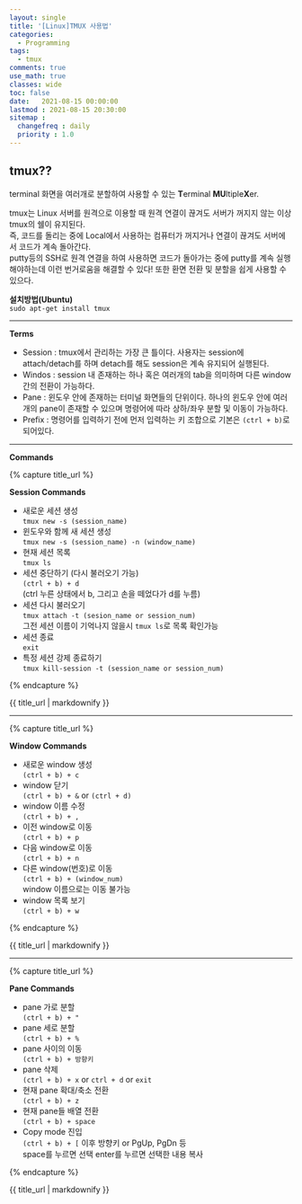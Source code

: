 ```yaml
---
layout: single
title: '[Linux]TMUX 사용법'
categories:
  - Programming
tags:
  - tmux
comments: true  
use_math: true
classes: wide
toc: false
date:   2021-08-15 00:00:00 
lastmod : 2021-08-15 20:30:00 
sitemap :
  changefreq : daily
  priority : 1.0
---
```

## tmux??

terminal 화면을 여러개로 분할하여 사용할 수 있는 **T**erminal **MU**ltiple**X**er.

tmux는 Linux 서버를 원격으로 이용할 때 원격 연결이 끊겨도 서버가 꺼지지 않는 이상 tmux의 쉘이 유지된다.  
즉, 코드를 돌리는 중에 Local에서 사용하는 컴퓨터가 꺼지거나 연결이 끊겨도 서버에서 코드가 계속 돌아간다.  
putty등의 SSH로 원격 연결을 하여 사용하면 코드가 돌아가는 중에 putty를 계속 실행해야하는데 이런 번거로움을 해결할 수 있다! 
또한 환면 전환 및 분할을 쉽게 사용할 수 있으다.


**설치방법(Ubuntu)**  
`sudo apt-get install tmux`  

---  
**Terms**  
- Session : tmux에서 관리하는 가장 큰 틀이다. 사용자는 session에 attach/detach를 하며 detach를 해도 session은 계속 유지되어 실행된다.  
- Windos : session 내 존재하는 하나 혹은 여러개의 tab을 의미하며 다른 window 간의 전환이 가능하다.  
- Pane : 윈도우 안에 존재하는 터미널 화면들의 단위이다. 하나의 윈도우 안에 여러개의 pane이 존재할 수 있으며 명령어에 따라 상하/좌우 분할 및 이동이 가능하다.  
- Prefix : 명령어를 입력하기 전에 먼저 입력하는 키 조합으로 기본은 `(ctrl + b)`로 되어있다.

---
**Commands**  

{% capture title_url %}

  **Session Commands**

  - 새로운 세션 생성  
  `tmux new -s (session_name)`
  - 윈도우와 함께 새 세션 생성  
  `tmux new -s (session_name) -n (window_name)`
  - 현재 세션 목록  
  `tmux ls`
  - 세션 중단하기 (다시 불러오기 가능)  
  `(ctrl + b) + d`  
  (ctrl 누른 상태에서 b, 그리고 손을 떼었다가 d를 누름)
  - 세션 다시 불러오기  
  `tmux attach -t (sesion_name or session_num)`  
  그전 세션 이름이 기억나지 않을시 `tmux ls`로 목록 확인가능
  - 세션 종료  
  `exit`
  - 특정 세션 강제 종료하기  
  `tmux kill-session -t (session_name or session_num)`    


{% endcapture %}
<div class="notice--info">{{ title_url | markdownify }}</div>

---
{% capture title_url %}

  **Window Commands**

  - 새로운 window 생성  
  `(ctrl + b) + c`
  - window 닫기  
  `(ctrl + b) + &` or `(ctrl + d)`
  - window 이름 수정  
  `(ctrl + b) + ,`
  - 이전 window로 이동  
  `(ctrl + b) + p`
  - 다음 window로 이동  
  `(ctrl + b) + n`
  - 다른 window(번호)로 이동   
  `(ctrl + b) + (window_num)`  
  window 이름으로는 이동 불가능
  - window 목록 보기  
  `(ctrl + b) + w`

{% endcapture %}
<div class="notice--primary">{{ title_url | markdownify }}</div>

---
{% capture title_url %}

  **Pane Commands**
  - pane 가로 분할  
    `(ctrl + b) + "`
  - pane 세로 분할  
    `(ctrl + b) + %`
  - pane 사이의 이동  
    `(ctrl + b) + 방향키`
  - pane 삭제  
    `(ctrl + b) + x` or `ctrl + d` or `exit`
  - 현재 pane 확대/축소 전환  
    `(ctrl + b) + z`
  - 현재 pane들 배열 전환  
    `(ctrl + b) + space`
  - Copy mode 진입  
    `(ctrl + b) + [` 이후 방향키 or PgUp, PgDn 등  
    space를 누르면 선택 enter를 누르면 선택한 내용 복사 

{% endcapture %}
<div class="notice--success">{{ title_url | markdownify }}</div>
